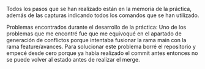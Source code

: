 Todos los pasos que se han realizado están en la memoria de la práctica,
además de las capturas indicando todos los comandos que se han utilizado.

Problemas encontrados durante el desarrollo de la práctica:
Uno de los problemas que me encontré fue que me equivoqué en el apartado
de generación de conflictos porque intentaba fusionar la rama main con la rama
feature/avances. Para solucionar este problema borré el repositorio y empecé
desde cero porque ya había realizado el commit antes entonces no se puede volver
al estado antes de realizar el merge. 

